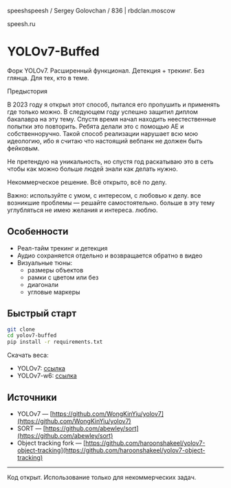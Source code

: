 speeshspeesh / Sergey Golovchan / 836 | rbdclan.moscow 

speesh.ru 

# YOLOv7-Buffed

Форк YOLOv7. Расширенный функционал. Детекция + трекинг. Без глянца. Для тех, кто в теме.

Предыстория

В 2023 году я открыл этот способ, пытался его пропушить и применять где только можно. В следующем году успешно защитил диплом бакалавра на эту тему. Спустя время начал находить неестественные попытки это повторить. Ребята делали это с помощью AE и собственноручно. Такой способ реализации нарушает всю мою идеологию, ибо я считаю что настоящий вебпанк не должен быть фейковым.

Не претендую на уникальность, но спустя год раскатываю это в сеть чтобы как можно больше людей знали как делать нужно.

Некоммерческое решение. Всё открыто, всё по делу.


Важно: используйте с умом, с интересом, с любовью к делу. все возникшие проблемы — решайте самостоятельно. больше в эту тему углубляться не имею желания и интереса. люблю.
## Особенности

* Реал-тайм трекинг и детекция
* Аудио сохраняется отдельно и возвращается обратно в видео
* Визуальные тюны:
  * размеры объектов
  * рамки с цветом или без
  * диагонали
  * угловые маркеры

## Быстрый старт

```bash
git clone
cd yolov7-buffed
pip install -r requirements.txt
```

Скачать веса:

* YOLOv7: [ссылка](https://github.com/WongKinYiu/yolov7/releases/download/v0.1/yolov7.pt)
* YOLOv7-w6: [ссылка](https://github.com/WongKinYiu/yolov7/releases/download/v0.1/yolov7-w6.pt)

## Источники

* YOLOv7 — [https://github.com/WongKinYiu/yolov7](https://github.com/WongKinYiu/yolov7)
* SORT — [https://github.com/abewley/sort](https://github.com/abewley/sort)
* Object tracking fork — [https://github.com/haroonshakeel/yolov7-object-tracking](https://github.com/haroonshakeel/yolov7-object-tracking)

---

Код открыт. Использование только для некоммерческих задач.
